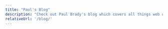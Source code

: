 ```yaml
---
title: "Paul's Blog"
description: "Check out Paul Brady's blog which covers all things web dev related including JavaScript, CSS, React and more!"
relativeUrl: '/blog/'
---
```

